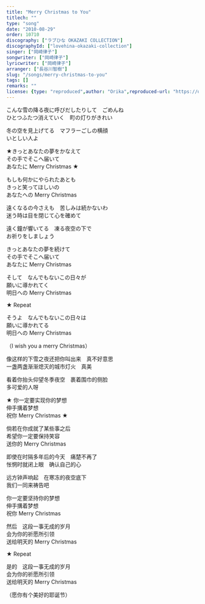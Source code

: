 ```yaml
---
title: "Merry Christmas to You"
titlech: ""
type: "song"
date: "2010-08-29"
order: 10710
discography: ["ラブひな OKAZAKI COLLECTION"]
discographyId: ["lovehina-okazaki-collection"]
singer: ["岡崎律子"]
songwriter: ["岡崎律子"]
lyricwriter: ["岡崎律子"]
arranger: ["長谷川智樹"]
slug: "/songs/merry-christmas-to-you"
tags: []
remarks: ""
license: {type: "reproduced",author: "Orika",reproduced-url: "https://orikamushi.netlify.app/",reproduced-website: "織歌蟲網站"}
---
```


こんな雪の降る夜に呼びだしたりして　ごめんね   
ひとつふたつ消えていく　町の灯りがきれい   
  
冬の空を見上げてる　マフラーごしの横顔   
いとしい人よ   
  
★きっとあなたの夢をかなえて   
その手でそこへ届いて   
あなたに Merry Christmas ★   
  
もしも何かにやられたあとも   
きっと笑ってほしいの   
あなたへの Merry Christmas   
  
遠くなるの今さえも　苦しみは続かないわ   
迷う時は目を閉じて心を確めて   
  
遠く鐘が響いてる　凍る夜空の下で   
お祈りをしましょう   
  
きっとあなたの夢を続けて   
その手でそこへ届いて   
あなたに Merry Christmas   
  
そして　なんでもないこの日々が   
願いに導かれてく   
明日への Merry Christmas   
  
★ Repeat   
  
そうよ　なんでもないこの日々は   
願いに導かれてる   
明日への Merry Christmas   
  
（I wish you a merry Christmas）  

<!-- 翻译 -->

像这样的下雪之夜还把你叫出来　真不好意思   
一盏两盏渐渐熄灭的城市灯火　真美   
  
看着你抬头仰望冬季夜空　裹着围巾的侧脸   
多可爱的人呀   
  
★ 你一定要实现你的梦想   
伸手搆着梦想   
祝你 Merry Christmas ★   
  
倘若在你成就了某些事之后   
希望你一定要保持笑容   
送你的 Merry Christmas   
  
即使在时隔多年后的今天　痛楚不再了   
怅惘时就闭上眼　确认自己的心   
  
远方钟声响起　在寒冻的夜空底下   
我们一同来祷告吧   
  
你一定要坚持你的梦想   
伸手搆着梦想   
祝你 Merry Christmas   
  
然后　这段一事无成的岁月   
会为你的祈愿所引领   
送给明天的 Merry Christmas   
  
★ Repeat   
  
是的　这段一事无成的岁月   
会为你的祈愿所引领   
送给明天的 Merry Christmas   
  
（愿你有个美好的耶诞节）
